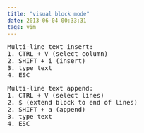 ```yaml
---
title: "visual block mode"
date: 2013-06-04 00:33:31
tags: vim
---
```


<p>
<pre>
Multi-line text insert:
1. CTRL + V (select column)
2. SHIFT + i (insert)
3. type text
4. ESC
</pre>
</p>

<p>
<pre>
Multi-line text append:
1. CTRL + V (select lines)
2. $ (extend block to end of lines)
2. SHIFT + a (append)
3. type text
4. ESC
</pre>
</p>
